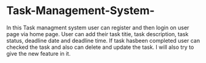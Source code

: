 # Task-Management-System-

In this Task managment system user can register and then login on user page via home page.
User can add their task titie, task description, task status, deadline date and deadline time.
If task hasbeen completed user can checked the task and also can delete  and update the task.
I will also try to give the new feature in it.
